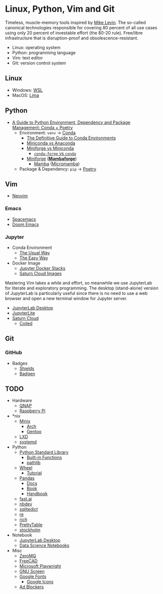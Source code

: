 # Linux, Python, Vim and Git
Timeless, muscle-memory tools inspired by [Mike Levin](https://github.com/miklevin). The so-called canonical technologies responsible for covering 80 percent of all use cases using only 20 percent of investable effort (the 80-20 rule). Free/libre infrastructure that is disruption-proof and obsolescence-resistant.

- Linux: operating system
- Python: programming language
- Vim: text editor
- Git: version control system

## Linux
- Windows: [WSL](https://docs.microsoft.com/en-us/windows/wsl/)
- MacOS: [Lima](https://github.com/lima-vm/lima)

## Python
- [A Guide to Python Environment, Dependency and Package Management: Conda + Poetry](https://ealizadeh.com/blog/guide-to-python-env-pkg-dependency-using-conda-poetry)
    - Environment: `venv` &rarr; [Conda](https://docs.conda.io/en/latest/)
        - [The Definitive Guide to Conda Environments](https://towardsdatascience.com/a-guide-to-conda-environments-bc6180fc533)
        - [Miniconda vs Anaconda](https://www.reddit.com/r/Python/comments/lvr85n/i_want_to_use_python_commercially_for_free_is/)
        - [Miniforge vs Miniconda](https://stackoverflow.com/q/60532678)
            - [`conda-forge` vs `conda`](https://stackoverflow.com/q/39857289)
        - [Miniforge](https://github.com/conda-forge/miniforge/) ([**Mambaforge**](https://github.com/conda-forge/miniforge/#mambaforge))
            - [Mamba](https://github.com/mamba-org/mamba) ([Micromamba](https://github.com/mamba-org/mamba#micromamba))
    - Package & Dependency: `pip` &rarr; [Poetry](https://python-poetry.org/)

## Vim
- [Neovim](https://neovim.io/)

### Emacs
- [Spacemacs](https://www.spacemacs.org/)
- [Doom Emacs](https://github.com/hlissner/doom-emacs)

### Jupyter
- Conda Environment
    - [The Usual Way](https://stackoverflow.com/a/53546634)
    - [The Easy Way](https://towardsdatascience.com/get-your-conda-environment-to-show-in-jupyter-notebooks-the-easy-way-17010b76e874)
- Docker Image
    - [Jupyter Docker Stacks](https://github.com/jupyter/docker-stacks)
    - [Saturn Cloud Images](https://github.com/saturncloud/images)

Mastering Vim takes a while and effort, so meanwhile we use JupyterLab for literate and exploratory programming. The desktop (stand-alone) version of JupyterLab is particularly useful since there is no need to use a web browser and open a new terminal window for Jupyter server.

- [JupyterLab Desktop](https://github.com/jupyterlab/jupyterlab-desktop)
- [JupyterLite](https://jupyterlite.readthedocs.io/en/latest/)
- [Saturn Cloud](https://saturncloud.io/)
    - [Coiled](https://coiled.io/)

## Git

### GitHub
- Badges
    - [Shields](https://shields.io/)
    - [Badgen](https://badgen.net/)

## TODO
- Hardware
    - [QNAP](https://www.qnap.com)
    - [Raspberry Pi](https://www.raspberrypi.org/)
- *nix
    - [Minix](https://www.minix3.org/)
        - [Arch](https://archlinux.org/)
        - [Gentoo](https://www.gentoo.org/)
    - [LXD](https://linuxcontainers.org/lxd/introduction/)
    - [systemd](https://systemd.io/)
- Python
    - [Python Standard Library](https://docs.python.org/3/library/)
        - [Built-in Functions](https://docs.python.org/3/library/functions.html)
        - [pathlib](https://docs.python.org/3/library/pathlib.html)
    - [Wheel](https://pythonwheels.com/)
        - [Tutorial](https://realpython.com/python-wheels/)
    - [Pandas](https://pandas.pydata.org/)
        - [Docs](https://pandas.pydata.org/docs/)
        - [Book](https://github.com/wesm/pydata-book)
        - [Handbook](https://jakevdp.github.io/PythonDataScienceHandbook/03.00-introduction-to-pandas.html)
    - [fast.ai](https://www.fast.ai/)
    - [nbdev](https://nbdev.fast.ai/)
    - [sqlitedict](https://github.com/RaRe-Technologies/sqlitedict)
    - [re](https://docs.python.org/3/library/re.html)
    - [rich](https://github.com/Textualize/rich)
    - [PrettyTable](https://github.com/jazzband/prettytable)
    - [stockholm](https://github.com/kalaspuff/stockholm)
- Notebook
    - [JupyterLab Desktop](https://github.com/jupyterlab/jupyterlab-desktop)
    - [Data Science Notebooks](https://datasciencenotebook.org/)
- Misc
    - [ZeroMQ](https://zeromq.org/)
    - [FreeCAD](https://www.freecadweb.org/)
    - [Microsoft Playwright](https://github.com/microsoft/playwright)
    - [GNU Screen](https://www.gnu.org/software/screen/)
    - [Google Fonts](https://fonts.google.com/)
        - [Google Icons](https://fonts.google.com/icons)
    - [Ad Blockers](https://namu.wiki/w/%EB%B6%84%EB%A5%98:%EA%B4%91%EA%B3%A0%20%EC%B0%A8%EB%8B%A8)
